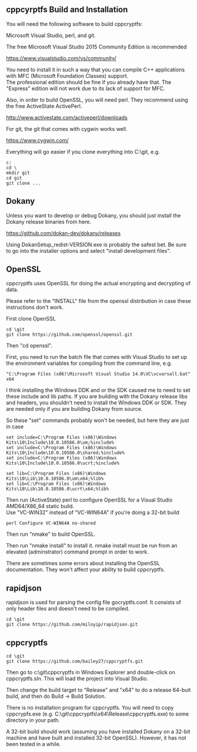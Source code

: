 cppcyrptfs Build and Installation
--------------

You will need the following software to build cppcryptfs:

Microsoft Visual Studio, perl, and git.

The free Microsoft Visual Studio 2015 Community Edition is recommended

https://www.visualstudio.com/vs/community/

You need to install it in such a way that you can compile C++ applications with MFC (Microsoft Foundation Classes) support.  
The professional edition should be fine if you already have that. The "Express" edition will not work 
due to its lack of support for MFC.

Also, in order to build OpenSSL, you will need perl.  They recommend using the free ActiveState ActivePerl.

http://www.activestate.com/activeperl/downloads

For git, the git that comes with cygwin works well.

https://www.cygwin.com/

Everything will go easier if you clone everything into C:\git, e.g.

```
c:
cd \
mkdir git
cd git
git clone ...
```

Dokany
------
Unless you want to develop or debug Dokany, you should just install the Dokany release binaries from here.

https://github.com/dokan-dev/dokany/releases

Using DokanSetup_redist-VERSION.exe is probably the safest bet. Be sure to go into the installer options and select "install development files".

OpenSSL
---------
cppcryptfs uses OpenSSL for doing the actual encrypting and decrypting of data.

Please refer to the "INSTALL" file from the openssl distribution in case these instructions don't work.

First clone OpenSSL

```
cd \git
git clone https://github.com/openssl/openssl.git
```

Then "cd openssl".

First, you need to run the batch file that comes with Visual Studio to set up the environment variables for compiling from the command line, e.g.

```
"C:\Program Files (x86)\Microsoft Visual Studio 14.0\VC\vcvarsall.bat" x64
```

I think installing the Windows DDK and or the SDK caused me to need to set these include 
and lib paths.  If you are building with the Dokany release libs and headers, you shouldn't
need to install the Windows DDK or SDK.  They are needed only if you are building Dokany from source.

So these "set" commands probably won't be needed, but here they are just in case

```
set include=C:\Program Files (x86)\Windows Kits\10\Include\10.0.10586.0\um;%include%
set include=C:\Program Files (x86)\Windows Kits\10\Include\10.0.10586.0\shared;%include%
set include=C:\Program Files (x86)\Windows Kits\10\Include\10.0.10586.0\ucrt;%include%

set lib=C:\Program Files (x86)\Windows Kits\10\Lib\10.0.10586.0\um\x64;%lib%
set lib=C:\Program Files (x86)\Windows Kits\10\Lib\10.0.10586.0\ucrt\x64;%lib%
```

Then run (ActiveState) perl to configure OpenSSL for a Visual Studio AMD64/X86_64 static build.  
Use "VC-WIN32" instead of  "VC-WIN64A" if you're doing a 32-bit build

```
perl Configure VC-WIN64A no-shared
```

Then run "nmake" to build OpenSSL.

Then run "nmake install" to install it.  nmake install must be run from an elevated (adminstrator) command prompt in order to work.

There are sometimes some errors about installing the OpenSSL documentation.  They won't affect your ability to build cppcryptfs.

rapidjson
------

rapidjson is used for parsing the config file gocryptfs.conf.  It consists of only header files and doesn't need to be compiled.

```
cd \git
git clone https://github.com/miloyip/rapidjson.git
```

cppcryptfs
----------
```
cd \git
git clone https://github.com/bailey27/cppcryptfs.git
```

Then go to c:\\git\\cppcryptfs in Windows Explorer and double-click on cppcryptfs.sln.  This will load the project into Visual Studio.

Then change the build target to "Release" and "x64" to do a release 64-buit build, and then do Build -> Build Solution.

There is no installation program for cppcryptfs.  You will need to copy cppcrypfs.exe (e.g. C:\\git\\cppcryptfs\\x64\\Release\\cppcryptfs.exe) to some directory in your path.


A 32-bit build should work (assuming you have installed Dokany on a 32-bit machine and have built and installed 32-bit OpenSSL).  However, it has not been tested in a while.
